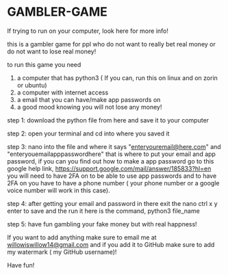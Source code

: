 # GAMBLER-GAME
If trying to run on your computer, look here for more info! 


this is a gambler game for ppl who do not want to really bet real money or do not want to lose real money!

to run this game you need 
1. a computer that has python3 ( If you can, run this on linux and on zorin or ubuntu)
2. a computer with internet access
3. a email that you can have/make app passwords on
4. a good mood knowing you will not lose any money!

step 1: download the python file from here and save it to your computer 

step 2: open your terminal and cd into where you saved it 

step 3: nano into the file and where it says "enteryouremail@here.com" and "enteryouemailapppasswordhere" that is where to put your email and app password, if you can you find out how to make a app password go to this google help link, https://support.google.com/mail/answer/185833?hl=en you will need to have 2FA on to be able to use app passwords and to have 2FA on you have to have a phone number ( your phone number or a google voice number will work in this case). 

step 4: after getting your email and password in there exit the nano ctrl x y enter to save and the run it here is the command, python3 file_name 

step 5: have fun gambling your fake money but with real happness!

If you want to add anything make sure to email me at willowiswillow14@gmail.com and if you add it to GitHub make sure to add my watermark ( my GitHub username)! 

Have fun!
